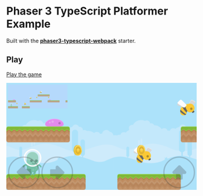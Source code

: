 # Phaser 3 TypeScript Platformer Example

Built with the [**phaser3-typescript-webpack**](https://github.com/yandeu/phaser3-typescript-webpack#readme) starter.

## Play

[Play the game](https://s3.eu-central-1.amazonaws.com/phaser3-typescript/platformer-example/index.html)

[![phaser3-typescript-platformer](screenshots/nexus6-640x360.png)](https://s3.eu-central-1.amazonaws.com/phaser3-typescript/platformer-example/index.html)
